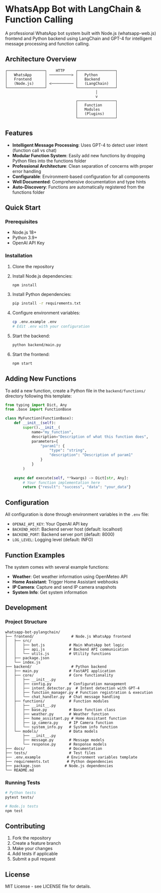 # WhatsApp Bot with LangChain & Function Calling

A professional WhatsApp bot system built with Node.js (whatsapp-web.js) frontend and Python backend using LangChain and GPT-4 for intelligent message processing and function calling.

## Architecture Overview

```
┌─────────────────┐    HTTP     ┌─────────────────┐
│   WhatsApp      │ ──────────> │   Python        │
│   Frontend      │             │   Backend       │
│   (Node.js)     │ <────────── │   (LangChain)   │
└─────────────────┘             └─────────────────┘
                                         │
                                         v
                                ┌─────────────────┐
                                │   Function      │
                                │   Modules       │
                                │   (Plugins)     │
                                └─────────────────┘
```

## Features

- **Intelligent Message Processing**: Uses GPT-4 to detect user intent (function call vs chat)
- **Modular Function System**: Easily add new functions by dropping Python files into the functions folder
- **Professional Architecture**: Clean separation of concerns with proper error handling
- **Configurable**: Environment-based configuration for all components
- **Well Documented**: Comprehensive documentation and type hints
- **Auto-Discovery**: Functions are automatically registered from the functions folder

## Quick Start

### Prerequisites

- Node.js 18+
- Python 3.9+
- OpenAI API Key

### Installation

1. Clone the repository
2. Install Node.js dependencies:
   ```bash
   npm install
   ```

3. Install Python dependencies:
   ```bash
   pip install -r requirements.txt
   ```

4. Configure environment variables:
   ```bash
   cp .env.example .env
   # Edit .env with your configuration
   ```

5. Start the backend:
   ```bash
   python backend/main.py
   ```

6. Start the frontend:
   ```bash
   npm start
   ```

## Adding New Functions

To add a new function, create a Python file in the `backend/functions/` directory following this template:

```python
from typing import Dict, Any
from .base import FunctionBase

class MyFunction(FunctionBase):
    def __init__(self):
        super().__init__(
            name="my_function",
            description="Description of what this function does",
            parameters={
                "param1": {
                    "type": "string",
                    "description": "Description of param1"
                }
            }
        )
    
    async def execute(self, **kwargs) -> Dict[str, Any]:
        # Your function implementation here
        return {"result": "success", "data": "your_data"}
```

## Configuration

All configuration is done through environment variables in the `.env` file:

- `OPENAI_API_KEY`: Your OpenAI API key
- `BACKEND_HOST`: Backend server host (default: localhost)
- `BACKEND_PORT`: Backend server port (default: 8000)
- `LOG_LEVEL`: Logging level (default: INFO)

## Function Examples

The system comes with several example functions:

- **Weather**: Get weather information using OpenMeteo API
- **Home Assistant**: Trigger Home Assistant webhooks
- **IP Camera**: Capture and send IP camera snapshots
- **System Info**: Get system information

## Development

### Project Structure

```
whatsapp-bot-pylangchain/
├── frontend/                 # Node.js WhatsApp frontend
│   ├── src/
│   │   ├── bot.js           # Main WhatsApp bot logic
│   │   ├── api.js           # Backend API communication
│   │   └── utils.js         # Utility functions
│   ├── package.json
│   └── index.js
├── backend/                  # Python backend
│   ├── main.py              # FastAPI application
│   ├── core/                # Core functionality
│   │   ├── __init__.py
│   │   ├── config.py        # Configuration management
│   │   ├── intent_detector.py  # Intent detection with GPT-4
│   │   ├── function_manager.py # Function registration & execution
│   │   └── chat_handler.py  # Chat message handling
│   ├── functions/           # Function modules
│   │   ├── __init__.py
│   │   ├── base.py          # Base function class
│   │   ├── weather.py       # Weather function
│   │   ├── home_assistant.py # Home Assistant function
│   │   ├── ip_camera.py     # IP Camera function
│   │   └── system_info.py   # System info function
│   └── models/              # Data models
│       ├── __init__.py
│       ├── message.py       # Message models
│       └── response.py      # Response models
├── docs/                    # Documentation
├── tests/                   # Test files
├── .env.example            # Environment variables template
├── requirements.txt        # Python dependencies
├── package.json           # Node.js dependencies
└── README.md
```

### Running Tests

```bash
# Python tests
pytest tests/

# Node.js tests
npm test
```

## Contributing

1. Fork the repository
2. Create a feature branch
3. Make your changes
4. Add tests if applicable
5. Submit a pull request

## License

MIT License - see LICENSE file for details.
